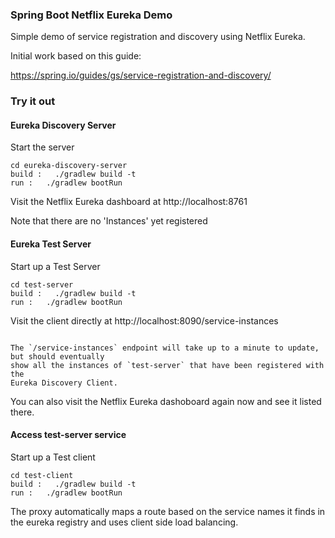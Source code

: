 ### Spring Boot Netflix Eureka Demo

Simple demo of service registration and discovery using Netflix Eureka.

Initial work based on this guide:

https://spring.io/guides/gs/service-registration-and-discovery/

### Try it out

#### Eureka Discovery Server

Start the server

```
cd eureka-discovery-server
build :   ./gradlew build -t
run :   ./gradlew bootRun 
```

Visit the Netflix Eureka dashboard at http://localhost:8761

Note that there are no 'Instances' yet registered


#### Eureka Test Server

Start up a Test Server

```
cd test-server
build :   ./gradlew build -t
run :   ./gradlew bootRun
```

Visit the client directly at http://localhost:8090/service-instances

```

The `/service-instances` endpoint will take up to a minute to update, but should eventually
show all the instances of `test-server` that have been registered with the
Eureka Discovery Client.

```
You can also visit the Netflix Eureka dashoboard again now and see it listed there.



#### Access test-server service 

Start up a Test client
```
cd test-client
build :   ./gradlew build -t
run :   ./gradlew bootRun
```

The proxy automatically maps a route based on the service names it finds in the eureka
registry and uses client side load balancing.
